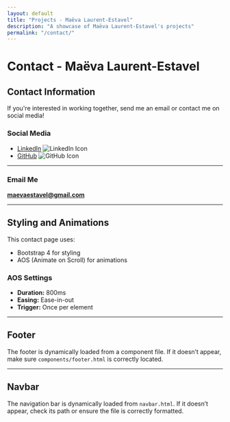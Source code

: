 ```yaml
---
layout: default
title: "Projects - Maëva Laurent-Estavel"
description: "A showcase of Maëva Laurent-Estavel's projects"
permalink: "/contact/"
---
```


# Contact - Maëva Laurent-Estavel

## Contact Information

If you're interested in working together, send me an email or contact me on social media!

### Social Media

- [LinkedIn](https://www.linkedin.com/in/ma%C3%ABva-laurent-estavel/)
  ![LinkedIn Icon](https://cdnjs.cloudflare.com/ajax/libs/font-awesome/5.15.4/svgs/brands/linkedin.svg)
- [GitHub](https://github.com/mlaurent83)
  ![GitHub Icon](https://cdnjs.cloudflare.com/ajax/libs/font-awesome/5.15.4/svgs/brands/github.svg)

---

### Email Me

**[maevaestavel@gmail.com](mailto:maevaestavel@gmail.com)**

---

## Styling and Animations

This contact page uses:

- Bootstrap 4 for styling
- AOS (Animate on Scroll) for animations

### AOS Settings

- **Duration:** 800ms
- **Easing:** Ease-in-out
- **Trigger:** Once per element

---

## Footer

The footer is dynamically loaded from a component file. If it doesn’t appear, make sure `components/footer.html` is correctly located.

---

## Navbar

The navigation bar is dynamically loaded from `navbar.html`. If it doesn’t appear, check its path or ensure the file is correctly formatted.
